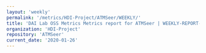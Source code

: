 ```yaml
---
layout: 'weekly'
permalink: '/metrics/HDI-Project/ATMSeer/WEEKLY/'
title: 'DAI Lab OSS Metrics Metrics report for ATMSeer | WEEKLY-REPORT-2020-01-26'
organization: 'HDI-Project'
repository: 'ATMSeer'
current_date: '2020-01-26'
---
```


